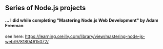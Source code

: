 ## Series of Node.js projects 

#### ... I did while completing "Mastering Node.js Web Development" by Adam Freeman

see here: https://learning.oreilly.com/library/view/mastering-node-js-web/9781804615072/

